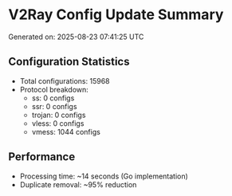 # V2Ray Config Update Summary
Generated on: 2025-08-23 07:41:25 UTC

## Configuration Statistics
- Total configurations: 15968
- Protocol breakdown:
  - ss: 0 configs
  - ssr: 0 configs
  - trojan: 0 configs
  - vless: 0 configs
  - vmess: 1044 configs

## Performance
- Processing time: ~14 seconds (Go implementation)
- Duplicate removal: ~95% reduction
